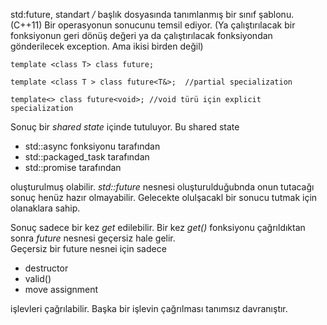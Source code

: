 std:future, standart _/<future>_ başlık dosyasında tanımlanmış bir sınıf şablonu. (C++11)
Bir operasyonun sonucunu temsil ediyor. (Ya çalıştırılacak bir fonksiyonun geri dönüş değeri ya da çalıştırılacak fonksiyondan gönderilecek exception. Ama ikisi birden değil)

```
template <class T> class future; 

template <class T > class future<T&>;  //partial specialization

template<> class future<void>; //void türü için explicit specialization 

```

Sonuç bir _shared state_ içinde tutuluyor. Bu shared state 
+ std::async fonksiyonu tarafından
+ std::packaged_task tarafından
+ std::promise tarafından
  
oluşturulmuş olabilir. _std::future_ nesnesi oluşturulduğubnda onun tutacağı sonuç henüz hazır olmayabilir. Gelecekte olulşacakl bir sonucu tutmak için olanaklara sahip.
  
  
Sonuç sadece bir kez _get_ edilebilir. Bir kez _get()_ fonksiyonu çağrıldıktan sonra _future_ nesnesi geçersiz hale gelir. <br>
Geçersiz bir future nesnei için sadece 
+ destructor
+ valid()
+ move assignment

işlevleri çağrılabilir. Başka bir işlevin çağrılması tanımsız davranıştır.
